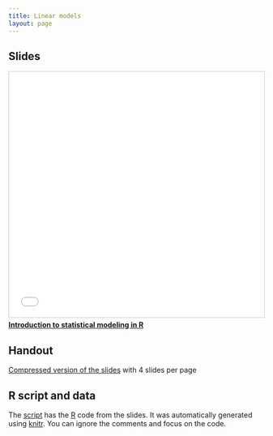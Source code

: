```yaml
---
title: Linear models
layout: page
---
```



## Slides

<iframe src="//www.slideshare.net/slideshow/embed_code/key/vdSvnQAfwIyfNU" width="595" height="485" frameborder="0" marginwidth="0" marginheight="0" scrolling="no" style="border:1px solid #CCC; border-width:1px; margin-bottom:5px; max-width: 100%;" allowfullscreen> </iframe> <div style="margin-bottom:5px"> <strong> <a href="//www.slideshare.net/richardchandler/introduction-to-statistical-modeling-in-r" title="Introduction to statistical modeling in R" target="_blank">Introduction to statistical modeling in R</a></strong></div>


## Handout

[Compressed version of the slides](lecture-modeling-intro-handout.pdf) with 4 slides per page



## R script and data

The [script](lecture-modeling-intro.R) has the [R](https://www.r-project.org/) code from the slides. It was automatically generated using [knitr](https://yihui.name/knitr/). You can ignore the comments and focus on the code.
